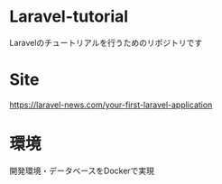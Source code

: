 # Laravel-tutorial
Laravelのチュートリアルを行うためのリポジトリです

# Site
https://laravel-news.com/your-first-laravel-application

# 環境
開発環境・データベースをDockerで実現
